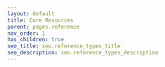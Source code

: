 ```yaml
---
layout: default
title: Core Resources
parent: pages.reference
nav_order: 1
has_children: true
seo_title: seo.reference_types_title
seo_description: seo.reference_types_description
---
```

